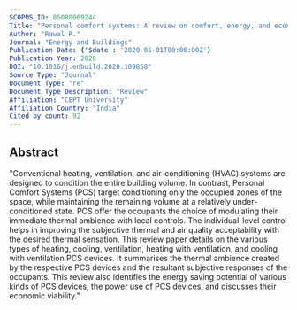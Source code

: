 ```yaml
---
SCOPUS_ID: 85080069244
Title: "Personal comfort systems: A review on comfort, energy, and economics"
Author: "Rawal R."
Journal: "Energy and Buildings"
Publication Date: {'$date': '2020-05-01T00:00:00Z'}
Publication Year: 2020
DOI: "10.1016/j.enbuild.2020.109858"
Source Type: "Journal"
Document Type: "re"
Document Type Description: "Review"
Affiliation: "CEPT University"
Affiliation Country: "India"
Cited by count: 92
---
```


## Abstract
"Conventional heating, ventilation, and air-conditioning (HVAC) systems are designed to condition the entire building volume. In contrast, Personal Comfort Systems (PCS) target conditioning only the occupied zones of the space, while maintaining the remaining volume at a relatively under-conditioned state. PCS offer the occupants the choice of modulating their immediate thermal ambience with local controls. The individual-level control helps in improving the subjective thermal and air quality acceptability with the desired thermal sensation. This review paper details on the various types of heating, cooling, ventilation, heating with ventilation, and cooling with ventilation PCS devices. It summarises the thermal ambience created by the respective PCS devices and the resultant subjective responses of the occupants. This review also identifies the energy saving potential of various kinds of PCS devices, the power use of PCS devices, and discusses their economic viability."
